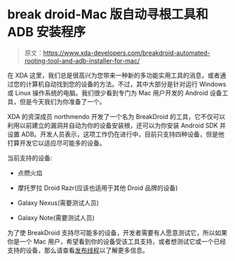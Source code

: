 # break droid-Mac 版自动寻根工具和 ADB 安装程序

> 原文：<https://www.xda-developers.com/breakdroid-automated-rooting-tool-and-adb-installer-for-mac/>

在 XDA 这里，我们总是很高兴为您带来一种新的多功能实用工具的消息，或者通过您的计算机自动找到您的设备的方法。不过，其中大部分是针对运行 Windows 或 Linux 操作系统的电脑。我们很少看到专门为 Mac 用户开发的 Android 设备工具，但是今天我们为你准备了一个。

XDA 的资深成员 northmendo 开发了一个名为 BreakDroid 的工具，它不仅可以利用以前建立的漏洞并自动为你的设备安装根，还可以为你安装 Android SDK 并设置 ADB。开发人员表示，这项工作仍在进行中，目前只支持四种设备，但是他打算开发它以适应尽可能多的设备。

当前支持的设备:

*   点燃火焰

*   摩托罗拉 Droid Razr(应该也适用于其他 Droid 品牌的设备)

*   Galaxy Nexus(需要测试人员)

*   Galaxy Note(需要测试人员)

为了使 BreakDroid 支持尽可能多的设备，开发者需要有人愿意测试它，所以如果你是一个 Mac 用户，希望看到你的设备受该工具支持，或者想测试它或一个已经支持的设备，那么请查看[发布线程](http://forum.xda-developers.com/showthread.php?t=1527954)以了解更多信息。